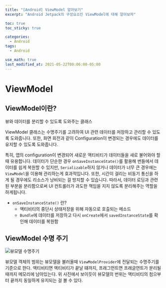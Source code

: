 ```yaml
---
title: "[Android] ViewModel 알아보기"
excerpt: "Android Jetpack의 구성요소인 ViewModel에 대해 알아보자"

toc: true
toc_sticky: true

categories:
  - Android
tags:
  - Android

use_math: true
last_modified_at: 2021-05-22T08:06:00-05:00
---
```


# ViewModel

## ViewModel이란?
뷰와 데이터를 분리할 수 있도록 도와주는 클래스    
    
ViewModel 클래스는 수명주기를 고려하여 UI 관련 데이터를 저장하고 관리할 수 있도록 도와줍니다. 또한, 화면 회전과 같이 Configuration이 변경되는 경우에도 데이터를 유지할 수 있도록 도와줍니다.    
    
특히, 앱의 configuration이 변경되어 새로운 액티비티가 데이터들을 새로 불어와야 할 때 유용합니다. 데이터가 단순한 경우 `onSaveInstanceState()`를 활용해 번들에서 데이터를 쉽게 복원할 수 있지만, `Serializable`하지 않거나 데이터가 너무 큰 경우에는 `ViewModel`을 이용해 관리하는게 효과적입니다. 또한, 시간이 걸리는 비동기 통신을 하게 될 경우에도 리소스가 낭비되는 걸 방지할 수 있습니다. 따라서, 데이터 로딩과 관련된 부분을 분리함으로써 UI 컨트롤러가 과도한 책임을 지지 않도록 분리해주는 역할을 하게됩니다.

- `onSaveInstanceState()` 란?
  - 액티비티의 중단시 상태저장을 위해 자동으로 호출되는 메소드
  - `Bundle`에 데이터를 저장하고 다시 `onCreate`에서 `savedInstanceState`를 확인해 데이터를 복원함

## ViewModel 수명 주기

![뷰모델 수명주기](https://developer.android.com/images/topic/libraries/architecture/viewmodel-lifecycle.png?hl=ko)

뷰모델 객체의 범위는 뷰모델을 불러올때 `ViewModelProvider`에 전달되는 수명주기를 기준으로 한다. 액티비티면 액티비티가 끝날 떄까지, 프래그먼트면 프래글먼트가 분리될 때까지 메모리에 남아있는다. 위 사진에서 보이듯이 뷰모델의 번위는 액티비티의 첨으부터 끝까지 동일하게 유지되는 걸 볼 수 있다. 